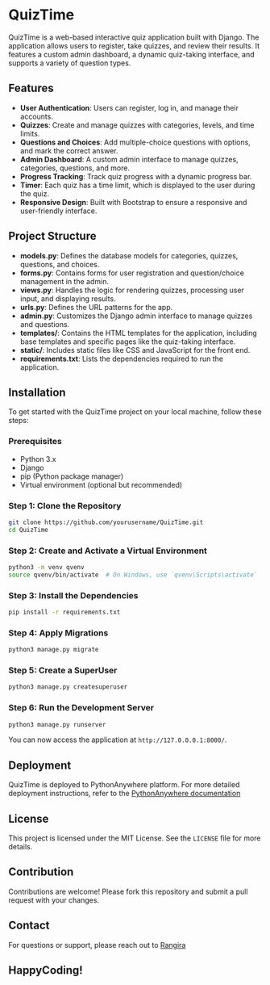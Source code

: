 # QuizTime

QuizTime is a web-based interactive quiz application built with Django. The application allows users to register, take quizzes, and review their results. It features a custom admin dashboard, a dynamic quiz-taking interface, and supports a variety of question types.

## Features

- **User Authentication**: Users can register, log in, and manage their accounts.
- **Quizzes**: Create and manage quizzes with categories, levels, and time limits.
- **Questions and Choices**: Add multiple-choice questions with options, and mark the correct answer.
- **Admin Dashboard**: A custom admin interface to manage quizzes, categories, questions, and more.
- **Progress Tracking**: Track quiz progress with a dynamic progress bar.
- **Timer**: Each quiz has a time limit, which is displayed to the user during the quiz.
- **Responsive Design**: Built with Bootstrap to ensure a responsive and user-friendly interface.

## Project Structure

- **models.py**: Defines the database models for categories, quizzes, questions, and choices.
- **forms.py**: Contains forms for user registration and question/choice management in the admin.
- **views.py**: Handles the logic for rendering quizzes, processing user input, and displaying results.
- **urls.py**: Defines the URL patterns for the app.
- **admin.py**: Customizes the Django admin interface to manage quizzes and questions.
- **templates/**: Contains the HTML templates for the application, including base templates and specific pages like the quiz-taking interface.
- **static/**: Includes static files like CSS and JavaScript for the front end.
- **requirements.txt**: Lists the dependencies required to run the application.

## Installation

To get started with the QuizTime project on your local machine, follow these steps:

### Prerequisites

- Python 3.x
- Django
- pip (Python package manager)
- Virtual environment (optional but recommended)

### Step 1: Clone the Repository
```bash
git clone https://github.com/yourusername/QuizTime.git
cd QuizTime
```

### Step 2: Create and Activate a Virtual Environment
```bash
python3 -m venv qvenv
source qvenv/bin/activate  # On Windows, use `qvenv\Scripts\activate`
```

### Step 3: Install the Dependencies
```bash
pip install -r requirements.txt
```

### Step 4: Apply Migrations
```bash
python3 manage.py migrate
```

### Step 5: Create a SuperUser
```bash
python3 manage.py createsuperuser
```

### Step 6: Run the Development Server
```bash
python3 manage.py runserver
```

You can now access the application at `http://127.0.0.0.1:8000/`.


## Deployment
QuizTime is deployed to PythonAnywhere platform.
For more detailed deployment instructions, refer to the [PythonAnywhere documentation](https://help.pythonanywhere.com/)


## License
This project is licensed under the MIT License. See the `LICENSE` file for more details.


## Contribution
Contributions are welcome! Please fork this repository and submit a pull request with your changes.


## Contact
For questions or support, please reach out to [Rangira](https://mail.google.com/mail/u/0/#inbox?compose=hlSwpfPgjgRgxcXXNNqXrMxDPGkhZGMPnMBnTzwGLbVfJCTkWzxBTJGLNmlFwrtnnFKzHDcFZlVNjZRlhmHsjFCMftdbQdmrLrplLNNVhCLcBkslqSQkkvcWvGxDQ)


## HappyCoding!
